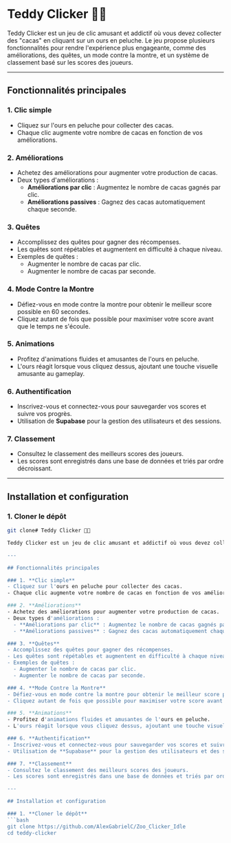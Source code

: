 # Teddy Clicker 🐻💩

Teddy Clicker est un jeu de clic amusant et addictif où vous devez collecter des "cacas" en cliquant sur un ours en peluche. Le jeu propose plusieurs fonctionnalités pour rendre l'expérience plus engageante, comme des améliorations, des quêtes, un mode contre la montre, et un système de classement basé sur les scores des joueurs.

---

## Fonctionnalités principales

### 1. **Clic simple**
   - Cliquez sur l'ours en peluche pour collecter des cacas.
   - Chaque clic augmente votre nombre de cacas en fonction de vos améliorations.

### 2. **Améliorations**
   - Achetez des améliorations pour augmenter votre production de cacas.
   - Deux types d'améliorations :
     - **Améliorations par clic** : Augmentez le nombre de cacas gagnés par clic.
     - **Améliorations passives** : Gagnez des cacas automatiquement chaque seconde.

### 3. **Quêtes**
   - Accomplissez des quêtes pour gagner des récompenses.
   - Les quêtes sont répétables et augmentent en difficulté à chaque niveau.
   - Exemples de quêtes :
     - Augmenter le nombre de cacas par clic.
     - Augmenter le nombre de cacas par seconde.

### 4. **Mode Contre la Montre**
   - Défiez-vous en mode contre la montre pour obtenir le meilleur score possible en 60 secondes.
   - Cliquez autant de fois que possible pour maximiser votre score avant que le temps ne s'écoule.

### 5. **Animations**
   - Profitez d'animations fluides et amusantes de l'ours en peluche.
   - L'ours réagit lorsque vous cliquez dessus, ajoutant une touche visuelle amusante au gameplay.

### 6. **Authentification**
   - Inscrivez-vous et connectez-vous pour sauvegarder vos scores et suivre vos progrès.
   - Utilisation de **Supabase** pour la gestion des utilisateurs et des sessions.

### 7. **Classement**
   - Consultez le classement des meilleurs scores des joueurs.
   - Les scores sont enregistrés dans une base de données et triés par ordre décroissant.

---

## Installation et configuration

### 1. **Cloner le dépôt**
   ```bash
   git clone# Teddy Clicker 🐻💩

Teddy Clicker est un jeu de clic amusant et addictif où vous devez collecter des "cacas" en cliquant sur un ours en peluche. Le jeu propose plusieurs fonctionnalités pour rendre l'expérience plus engageante, comme des améliorations, des quêtes, un mode contre la montre, et un système de classement basé sur les scores des joueurs.

---

## Fonctionnalités principales

### 1. **Clic simple**
   - Cliquez sur l'ours en peluche pour collecter des cacas.
   - Chaque clic augmente votre nombre de cacas en fonction de vos améliorations.

### 2. **Améliorations**
   - Achetez des améliorations pour augmenter votre production de cacas.
   - Deux types d'améliorations :
     - **Améliorations par clic** : Augmentez le nombre de cacas gagnés par clic.
     - **Améliorations passives** : Gagnez des cacas automatiquement chaque seconde.

### 3. **Quêtes**
   - Accomplissez des quêtes pour gagner des récompenses.
   - Les quêtes sont répétables et augmentent en difficulté à chaque niveau.
   - Exemples de quêtes :
     - Augmenter le nombre de cacas par clic.
     - Augmenter le nombre de cacas par seconde.

### 4. **Mode Contre la Montre**
   - Défiez-vous en mode contre la montre pour obtenir le meilleur score possible en 60 secondes.
   - Cliquez autant de fois que possible pour maximiser votre score avant que le temps ne s'écoule.

### 5. **Animations**
   - Profitez d'animations fluides et amusantes de l'ours en peluche.
   - L'ours réagit lorsque vous cliquez dessus, ajoutant une touche visuelle amusante au gameplay.

### 6. **Authentification**
   - Inscrivez-vous et connectez-vous pour sauvegarder vos scores et suivre vos progrès.
   - Utilisation de **Supabase** pour la gestion des utilisateurs et des sessions.

### 7. **Classement**
   - Consultez le classement des meilleurs scores des joueurs.
   - Les scores sont enregistrés dans une base de données et triés par ordre décroissant.

---

## Installation et configuration

### 1. **Cloner le dépôt**
   ```bash
   git clone https://github.com/AlexGabrielC/Zoo_Clicker_Idle
   cd teddy-clicker